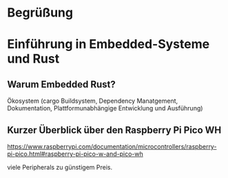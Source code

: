 # Begrüßung

# Einführung in Embedded-Systeme und Rust

## Warum Embedded Rust?

Ökosystem (cargo Buildsystem, Dependency Manatgement, Dokumentation, Plattformunabhängige Entwicklung und Ausführung)

## Kurzer Überblick über den Raspberry Pi Pico WH

<https://www.raspberrypi.com/documentation/microcontrollers/raspberry-pi-pico.html#raspberry-pi-pico-w-and-pico-wh>

viele Peripherals zu günstigem Preis.

